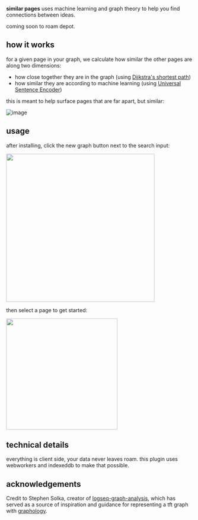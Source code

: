 **similar pages** uses machine learning and graph theory to help you find connections between ideas.

coming soon to roam depot.

## how it works

for a given page in your graph, we calculate how similar the other pages are along two dimensions:
* how close together they are in the graph (using [Dijkstra's shortest path](https://graphology.github.io/standard-library/shortest-path.html#dijkstra))
* how similar they are according to machine learning (using [Universal Sentence Encoder](https://github.com/tensorflow/tfjs-models/tree/master/universal-sentence-encoder))

this is meant to help surface pages that are far apart, but similar:

![image](https://user-images.githubusercontent.com/1139703/201499109-337ea065-c53e-4226-9349-343acd06aa05.png)


## usage
after installing, click the new graph button next to the search input:

<img src="https://user-images.githubusercontent.com/1139703/201499087-0b651331-ad51-45e8-a747-1e652160660c.png" width="400"/>

then select a page to get started:

<img src="https://user-images.githubusercontent.com/1139703/201499310-e93b4091-fa1e-44fa-9491-7980928938af.png" width="300"/>

## technical details

everything is client side, your data never leaves roam. this plugin uses webworkers and indexeddb to make that possible.

## acknowledgements

Credit to Stephen Solka, creator of [logseq-graph-analysis](https://github.com/trashhalo/logseq-graph-analysis), which has served as a source of inspiration and guidance for representing
a tft graph with [graphology](https://graphology.github.io/).
